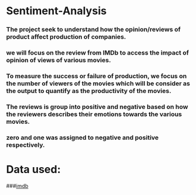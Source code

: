 # Sentiment-Analysis
### The project seek to understand how the opinion/reviews of product affect production of companies.
### we will focus on the review from IMDb to access the impact of opinion of views of various movies.
### To measure the success or failure of production, we focus on the number of viewers of the movies which will be consider as the output to quantify as the productivity of the movies.
### The reviews is group into positive and negative based on how the reviewers describes their emotions  towards the various movies.
### zero and one was assigned to negative and positive respectively. 
# Data used: 
###[imdb](http://ai.stanford.edu/~amaas/data/sentiment/)


